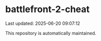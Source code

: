 # battlefront-2-cheat

Last updated: 2025-06-20 09:07:12

This repository is automatically maintained.
